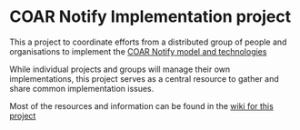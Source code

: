 # COAR Notify Implementation project
This a project to coordinate efforts from a distributed group of people and organisations to implement the [COAR Notify model and technologies](https://www.coar-repositories.org/notify-repository-and-services-interoperability-project/)

While individual projects and groups will manage their own implementations, this project serves as a central resource to gather and share common implementation issues.

Most of the resources and information can be found in the [wiki for this project](https://github.com/antleaf/notify-implementation/wiki)


